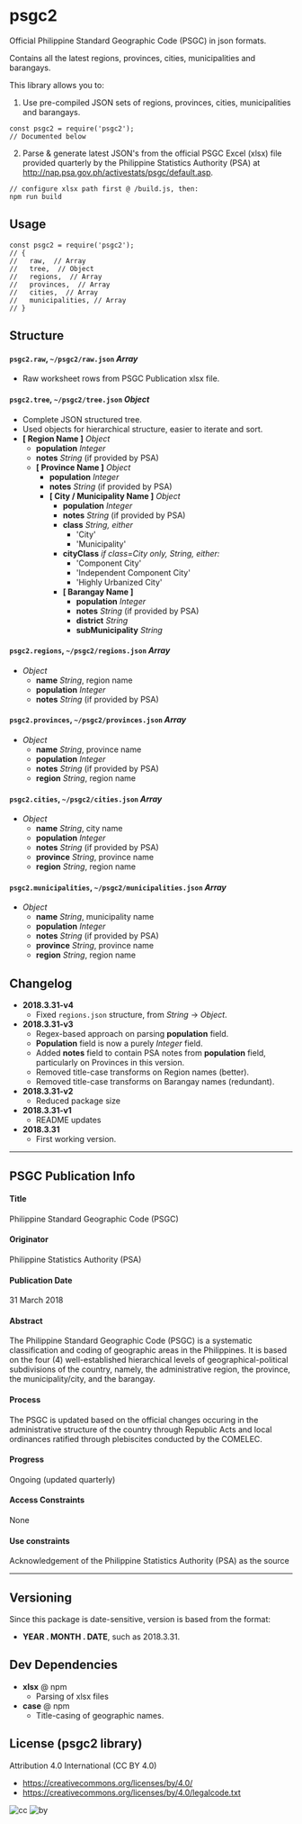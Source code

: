 # psgc2
Official Philippine Standard Geographic Code (PSGC) in json formats.

Contains all the latest regions, provinces, cities, municipalities and barangays.

This library allows you to:

1. Use pre-compiled JSON sets of regions, provinces, cities, municipalities and barangays.
```
const psgc2 = require('psgc2');
// Documented below
```
2. Parse & generate latest JSON's from the official PSGC Excel (xlsx) file provided quarterly by the Philippine Statistics Authority (PSA) at http://nap.psa.gov.ph/activestats/psgc/default.asp.
```
// configure xlsx path first @ /build.js, then:
npm run build
```

## Usage

```
const psgc2 = require('psgc2');
// {
//   raw,  // Array
//   tree,  // Object
//   regions,  // Array
//   provinces,  // Array
//   cities,  // Array
//   municipalities, // Array
// }
```

## Structure

#### `psgc2.raw`, `~/psgc2/raw.json` *Array*
* Raw worksheet rows from PSGC Publication xlsx file.


#### `psgc2.tree`, `~/psgc2/tree.json` *Object*
* Complete JSON structured tree.
* Used objects for hierarchical structure, easier to iterate and sort.
* **[ Region Name ]** *Object*
  * **population** *Integer*
  * **notes** *String* (if provided by PSA)
  * **[ Province Name ]** *Object*
    * **population** *Integer*
    * **notes** *String* (if provided by PSA)
    * **[ City / Municipality Name ]** *Object*
      * **population** *Integer*
      * **notes** *String* (if provided by PSA)
      * **class** *String, either*
        * 'City'
        * 'Municipality'
      * **cityClass** *if class=City only, String, either:*
        * 'Component City'
        * 'Independent Component City'
        * 'Highly Urbanized City'
      * **[ Barangay Name ]**
        * **population** *Integer*
        * **notes** *String* (if provided by PSA)
        * **district** *String*
        * **subMunicipality** *String*

#### `psgc2.regions`, `~/psgc2/regions.json` *Array*
* *Object*
  * **name** *String*, region name
  * **population** *Integer*
  * **notes** *String* (if provided by PSA)

#### `psgc2.provinces`, `~/psgc2/provinces.json` *Array*
* *Object*
  * **name** *String*, province name
  * **population** *Integer*
  * **notes** *String* (if provided by PSA)
  * **region** *String*, region name

#### `psgc2.cities`, `~/psgc2/cities.json` *Array*
* *Object*
  * **name** *String*, city name
  * **population** *Integer*
  * **notes** *String* (if provided by PSA)
  * **province** *String*, province name
  * **region** *String*, region name

#### `psgc2.municipalities`, `~/psgc2/municipalities.json` *Array*
* *Object*
  * **name** *String*, municipality name
  * **population** *Integer*
  * **notes** *String* (if provided by PSA)
  * **province** *String*, province name
  * **region** *String*, region name

## Changelog

* **2018.3.31-v4**
  * Fixed `regions.json` structure, from *String* -> *Object*.
* **2018.3.31-v3**
  * Regex-based approach on parsing **population** field.
  * **Population** field is now a purely *Integer* field.
  * Added **notes** field to contain PSA notes from **population** field, particularly on Provinces in this version.
  * Removed title-case transforms on Region names (better).
  * Removed title-case transforms on Barangay names (redundant).
* **2018.3.31-v2**
  * Reduced package size
* **2018.3.31-v1**
  * README updates
* **2018.3.31**
  * First working version.

---

## PSGC Publication Info

#### Title
Philippine Standard Geographic Code (PSGC)

#### Originator
Philippine Statistics Authority (PSA)

#### Publication Date
31 March 2018

#### Abstract
The Philippine Standard Geographic Code (PSGC) is a systematic classification and coding of geographic areas in the Philippines. It is based on the four (4) well-established hierarchical levels of geographical-political subdivisions of the country, namely, the administrative region, the province, the municipality/city, and the barangay.

#### Process
The PSGC is updated based on the official changes occuring in the administrative structure of the country through Republic Acts and local ordinances ratified through plebiscites conducted by the COMELEC.

#### Progress
Ongoing (updated quarterly)

#### Access Constraints
None

#### Use constraints
Acknowledgement of the Philippine Statistics Authority (PSA) as the source

---

## Versioning

Since this package is date-sensitive, version is based from the format:
*  **YEAR . MONTH . DATE**, such as 2018.3.31.

## Dev Dependencies

* **xlsx** @ npm
  * Parsing of xlsx files
* **case** @ npm
  * Title-casing of geographic names.

## License (psgc2 library)

Attribution 4.0 International (CC BY 4.0)

* https://creativecommons.org/licenses/by/4.0/
* https://creativecommons.org/licenses/by/4.0/legalcode.txt

![cc](https://creativecommons.org/images/deed/cc_blue_x2.png) ![by](https://creativecommons.org/images/deed/attribution_icon_blue_x2.png)

